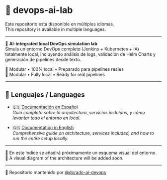 # 🧪 devops-ai-lab

Este repositorio está disponible en múltiples idiomas.  
This repository is available in multiple languages.

---

🤖 **AI-integrated local DevOps simulation lab**  
Simula un entorno DevOps completo (Jenkins + Kubernetes + IA) totalmente local, incluyendo análisis de logs, validación de Helm Charts y generación de pipelines desde texto.

🧠 Modular • 100% local • Preparado para pipelines reales  
🧠 Modular • Fully local • Ready for real pipelines

---

## 📘 Lenguajes / Languages

- 🇪🇸 [Documentación en Español](./README_ES.md)  
  _Guía completa sobre la arquitectura, servicios incluidos, y cómo levantar todo el entorno en local._

- 🇬🇧 [Documentation in English](./README_ENG.md)  
  _Comprehensive guide on architecture, services included, and how to run the entire setup locally._

---

📌 En este índice se añadirá próximamente un esquema visual del entorno.  
📌 A visual diagram of the architecture will be added soon.

---

📁 Repositorio mantenido por [@dorado-ai-devops](https://github.com/dorado-ai-devops)
